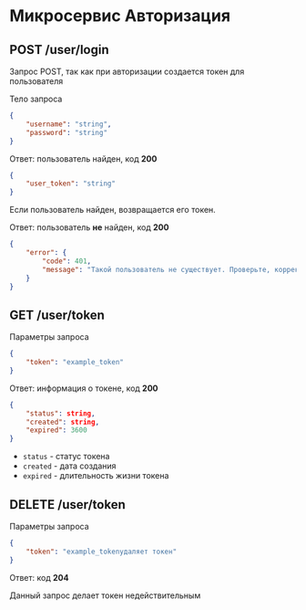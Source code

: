 # Микросервис Авторизация

## POST /user/login

Запрос POST, так как при авторизации создается токен для пользователя

Тело запроса
``` json
{
    "username": "string",
    "password": "string"
}
```
Ответ: пользователь найден, код **200**
``` json
{
    "user_token": "string"
}
```
Если пользователь найден, возвращается его токен.

Ответ: пользователь **не** найден, код **200**
``` json
{
    "error": {
        "code": 401,
        "message": "Такой пользователь не существует. Проверьте, корректно ли введены данные"
    }
}
```

## GET /user/token

Параметры запроса
```json
{
    "token": "example_token"
}
```

Ответ: информация о токене, код **200**
``` json
{
    "status": string,
    "created": string,
    "expired": 3600
}
```
- `status` - статус токена
- `created` - дата создания
- `expired` - длительность жизни токена

## DELETE /user/token

Параметры запроса
``` json
{
    "token": "example_tokenудаляет токен"
}
```

Ответ: код **204**

Данный запрос делает токен недействительным